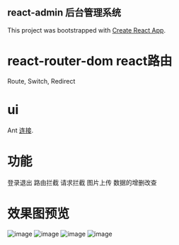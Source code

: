 ## **react-admin 后台管理系统**

This project was bootstrapped with [Create React App](https://github.com/facebookincubator/create-react-app).

# react-router-dom react路由
  Route, Switch, Redirect

# ui
  Ant [连接](https://ant.design/docs/react/introduce-cn).

# 功能
  登录退出 路由拦截 请求拦截 图片上传 数据的增删改查

# 效果图预览
 ![image](https://github.com/hwhtml/react-admin/blob/master/screenShot/index.jpg)
 ![image](https://github.com/hwhtml/react-admin/blob/master/screenShot/login.png)
 ![image](https://github.com/hwhtml/react-admin/blob/master/screenShot/user_edit.jpg)
 ![image](https://github.com/hwhtml/react-admin/blob/master/screenShot/user_list.jpg)